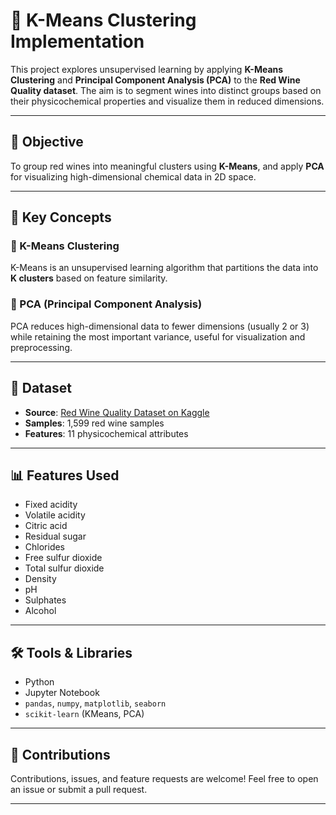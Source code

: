 # 🍷 K-Means Clustering Implementation

This project explores unsupervised learning by applying **K-Means Clustering** and **Principal Component Analysis (PCA)** to the **Red Wine Quality dataset**. The aim is to segment wines into distinct groups based on their physicochemical properties and visualize them in reduced dimensions.

---

## 📌 Objective

To group red wines into meaningful clusters using **K-Means**, and apply **PCA** for visualizing high-dimensional chemical data in 2D space.

---

## 🧠 Key Concepts

### 🔹 K-Means Clustering
K-Means is an unsupervised learning algorithm that partitions the data into **K clusters** based on feature similarity.

### 🔹 PCA (Principal Component Analysis)
PCA reduces high-dimensional data to fewer dimensions (usually 2 or 3) while retaining the most important variance, useful for visualization and preprocessing.

---

## 📂 Dataset

- **Source**: [Red Wine Quality Dataset on Kaggle](https://www.kaggle.com/datasets/uciml/red-wine-quality-cortez-et-al-2009)
- **Samples**: 1,599 red wine samples
- **Features**: 11 physicochemical attributes

---

## 📊 Features Used

- Fixed acidity  
- Volatile acidity  
- Citric acid  
- Residual sugar  
- Chlorides  
- Free sulfur dioxide  
- Total sulfur dioxide  
- Density  
- pH  
- Sulphates  
- Alcohol  

---

## 🛠️ Tools & Libraries

- Python  
- Jupyter Notebook  
- `pandas`, `numpy`, `matplotlib`, `seaborn`  
- `scikit-learn` (KMeans, PCA)

---

## 🤝 Contributions
Contributions, issues, and feature requests are welcome! Feel free to open an issue or submit a pull request.

---


